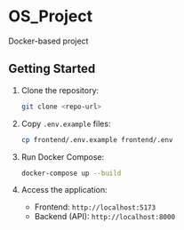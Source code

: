 # OS_Project
 Docker-based project

## Getting Started

1. Clone the repository:
   ```bash
   git clone <repo-url>
   ```

2. Copy `.env.example` files:
   ```bash
   cp frontend/.env.example frontend/.env
   ```

3. Run Docker Compose:
   ```bash
   docker-compose up --build
   ```

4. Access the application:
   - Frontend: `http://localhost:5173`
   - Backend (API): `http://localhost:8000`
